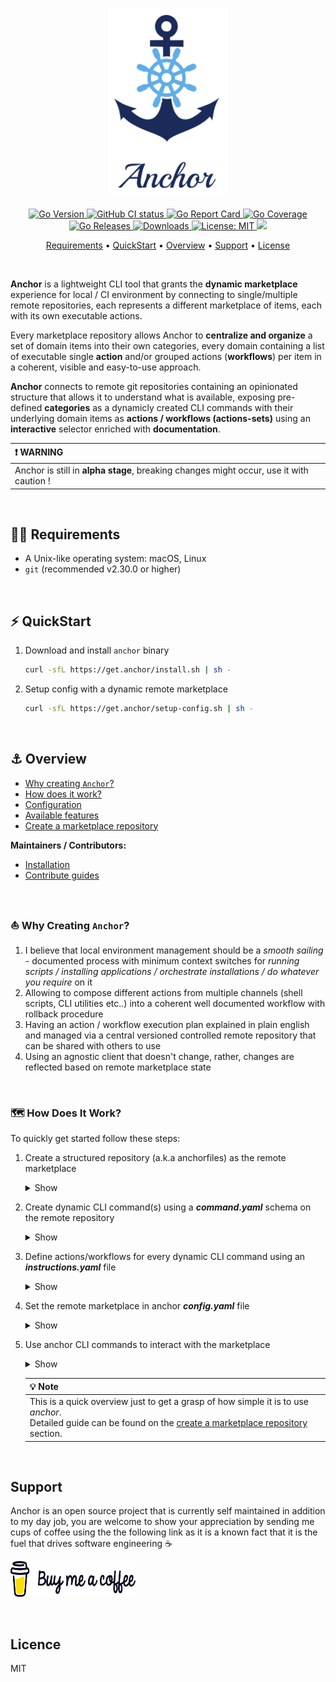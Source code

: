 <h3 align="center" id="anchor-logo"><img src="assets/anchor-logo.png" height="300"></h3>

<p align="center">
  <a href="https://img.shields.io/github/go-mod/go-version/ZachiNachshon/anchor/pivot">
    <img src="https://img.shields.io/github/go-mod/go-version/ZachiNachshon/anchor/pivot" alt="Go Version"/>
  </a>
  <a href="https://github.com/ZachiNachshon/anchor/actions/workflows/ci.yaml/badge.svg?branch=pivot">
    <img src="https://github.com/ZachiNachshon/anchor/actions/workflows/ci.yaml/badge.svg?branch=pivot" alt="GitHub CI status"/>
  </a>
  <a href="https://goreportcard.com/badge/ZachiNachshon/anchor">
    <img src="https://goreportcard.com/badge/ZachiNachshon/anchor" alt="Go Report Card"/>
  </a>
  <a href="https://coveralls.io/repos/github/ZachiNachshon/anchor/badge.svg?branch=pivot">
    <img src="https://coveralls.io/repos/github/ZachiNachshon/anchor/badge.svg?branch=pivot" alt="Go Coverage"/>
  </a>
  <a href="https://github.com/ZachiNachshon/anchor/releases">
    <img src="https://img.shields.io/github/v/release/ZachiNachshon/anchor?include_prereleases&style=flat-square" alt="Go Releases"/>
  </a>
  <a href="https://img.shields.io/github/downloads/ZachiNachshon/anchor/total">
    <img src="https://img.shields.io/github/downloads/ZachiNachshon/anchor/total" alt="Downloads"/>
  </a>
  <a href="https://opensource.org/licenses/MIT">
    <img src="https://img.shields.io/badge/License-MIT-yellow.svg" alt="License: MIT"/>
  </a>
  <a href="https://www.paypal.me/ZachiNachshon">
    <img src="https://img.shields.io/badge/$-donate-ff69b4.svg?maxAge=2592000&amp;style=flat">
  </a>
</p>

<p align="center">
  <a href="#requirements">Requirements</a> •
  <a href="#quickstart">QuickStart</a> •
  <a href="#overview">Overview</a> •
  <a href="#support">Support</a> •
  <a href="#license">License</a>
</p>
<br>

**Anchor** is a lightweight CLI tool that grants the **dynamic marketplace** experience for local / CI environment by connecting to single/multiple remote repositories, each represents a different marketplace of items, each with its own executable actions.

Every marketplace repository allows Anchor to **centralize and organize** a set of domain items into their own categories, every domain containing a list of executable single **action** and/or grouped actions (**workflows**) per item in a coherent, visible and easy-to-use approach. 

**Anchor** connects to remote git repositories containing an opinionated structure that allows it to understand what is available, exposing pre-defined **categories** as a dynamicly created CLI commands with their underlying domain items as **actions / workflows (actions-sets)** using an **interactive** selector enriched with **documentation**.

| :heavy_exclamation_mark: WARNING |
| :--------------------------------------- |
| Anchor is still in **alpha stage**, breaking changes might occur, use it with caution ! |

<br>

<h2 id="requirements">🏴‍☠️ Requirements</h2>

- A Unix-like operating system: macOS, Linux
- `git` (recommended v2.30.0 or higher)

<br>

<h2 id="quickstart">⚡️ QuickStart</h2>

1. Download and install `anchor` binary

   ```bash
   curl -sfL https://get.anchor/install.sh | sh -
   ```

2. Setup config with a dynamic remote marketplace

   ```bash
   curl -sfL https://get.anchor/setup-config.sh | sh -
   ```

<br>

<h2 id="overview">⚓️ Overview</h2>

- [Why creating `Anchor`?](#why-creating-anchor)
- [How does it work?](#how-does-it-work)
- [Configuration](docs/configuration.md)
- [Available features](docs/available-features.md)
- [Create a marketplace repository](docs/create-anchorfiles.md)

**Maintainers / Contributors:**

- [Installation](docs/installation.md)
- [Contribute guides](docs/contribute.md)

<br>

<h3 id="why-creating-anchor">⛵ Why Creating <code>Anchor</code>?</h3>

1. I believe that local environment management should be a *smooth sailing* - documented process with minimum context switches for *running scripts / installing applications / orchestrate installations / do whatever you require* on it
1. Allowing to compose different actions from multiple channels (shell scripts, CLI utilities etc..) into a coherent well documented workflow with rollback procedure
1. Having an action / workflow execution plan explained in plain english and managed via a central versioned controlled remote repository that can be shared with others to use
1. Using an agnostic client that doesn't change, rather, changes are reflected based on remote marketplace state

<br>

<h3 id="how-does-it-work">🗺 How Does It Work?</h3>

To quickly get started follow these steps: 

1. Create a structured repository (a.k.a anchorfiles) as the remote marketplace

   <details><summary>Show</summary>
   </details>

1. Create dynamic CLI command(s) using a ***command.yaml*** schema on the remote repository 

   <details><summary>Show</summary>
   </details>

1. Define actions/workflows for every dynamic CLI command using an ***instructions.yaml*** file

   <details><summary>Show</summary>
   <img style="vertical-align: top;" src="assets/images/anchorfiles-structure.png" height="400" >
   </details>

1. Set the remote marketplace in anchor ***config.yaml*** file

   <details><summary>Show</summary>
   <img style="vertical-align: top;" src="assets/images/anchor-config.png" width="500" >
   </details>

1. Use anchor CLI commands to interact with the marketplace

   <details><summary>Show</summary>
   <img style="vertical-align: top;" src="assets/images/anchor-select-app.png" width="500" >
   </details>

   | :bulb: Note |
   | :--------------------------------------- |
   | This is a quick overview just to get a grasp of how simple it is to use *anchor*.<br>Detailed guide can be found on the [create a marketplace repository](docs/create-anchorfiles.md) section. |

<br>

<h2 id="support">Support</h2>

Anchor is an open source project that is currently self maintained in addition to my day job, you are welcome to show your appreciation by sending me cups of coffee using the the following link as it is a known fact that it is the fuel that drives software engineering ☕

<a href="https://www.buymeacoffee.com/ZachiNachshon" target="_blank"><img src="assets/images/bmc-orig.svg" height="57" width="200" alt="Buy Me A Coffee"></a>

<br>

<h2 id="licence">Licence</h2>

MIT

<br>

